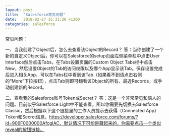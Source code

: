 ```yaml
---
layout: post
title:  "Salesforce常见问题"
date:   2018-02-27 15:31:20 +1200
categories: salesforce
---
```

常见问题：

一、当我创建了Object后，怎么去查看该Object的Record？
    答：当你创建了一个新的自定义Object后，你可以在Salesforce的setup页面左侧菜单栏中点击User Interface然后点击Tabs，在Tabs设置页面的Custom Object Tabs栏中点击New，然后设置Object的Tab的访问权限以及哪个App显示该Tab。保存设置完成后进入相关App，可以在Tabs栏中看到该Tab（如果看不到请点击右侧的“More”下拉按钮），点击Tab则即可翻看该Object的所有、最近Records，或手动创建新的Record。

二、查看我的Salesforce账号Token或Secret？
    答：这是一个非常常见和恼人的问题。目前似乎Salesforce Light中不能查看，所以你需要先切换去Salesforce Classic，然后根据以下这个链接里的工作人员提示去获得（Connected App）Token和Secret信息，https://developer.salesforce.com/forums/?id=906F0000000AfcgIAC，默认情况下可能是藏起来的，你需要点击一个类似reveal的按钮链接。